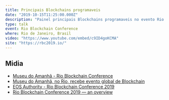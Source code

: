 ```yaml
---
title: Principais Blockchains programaveis
date: "2019-10-15T11:25:00.000Z"
description: "Painel principais Blockchains programaveis no evento Rio Blockchain Conference realizado no Museu do Amanha no Rio de Janeiro, Brasil"
type: talk
event: Rio Blockchain Conference
where: Rio de Janeiro, Brasil
video: "https://www.youtube.com/embed/c9ID4goKCMA"
site: "https://rbc2019.io/"
---
```




## Midia
- <a href="https://museudoamanha.org.br/pt-br/rio-blockchain-conference" target="_blank">Museu do Amanhã - Rio Blockchain Conference</a>
- <a href="https://www.convergenciadigital.com.br/cgi/cgilua.exe/sys/start.htm?UserActiveTemplate=site&infoid=51850&sid=3" target="_blank">Museu do Amanhã, no Rio, recebe evento global de Blockchain</a>
- <a href="https://eosauthority.com/event/55/rio-blockchain-conference-2019" target="_blank">EOS Authority - Rio Blockchain Conference 2019</a>
- <a href="https://medium.com/@eosriobrazil/rio-blockchain-conference-2019-an-overview-22b0491cfd1" target="_blank">Rio Blockchain Conference 2019 — an overview</a>

